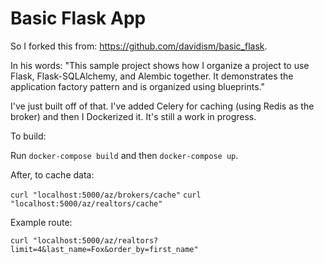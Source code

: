 Basic Flask App
===============

So I forked this from:
https://github.com/davidism/basic_flask.

In his words:
"This sample project shows how I organize a project to use Flask, Flask-SQLAlchemy, and Alembic together. It demonstrates the application factory pattern and is organized using blueprints."

I've just built off of that. I've added Celery for caching (using Redis as the broker) and then I Dockerized it. It's still a work in progress.

To build:

Run `docker-compose build` and then `docker-compose up`.

After, to cache data:

`curl "localhost:5000/az/brokers/cache"`
`curl "localhost:5000/az/realtors/cache"`

Example route:

`curl "localhost:5000/az/realtors?limit=4&last_name=Fox&order_by=first_name"`
